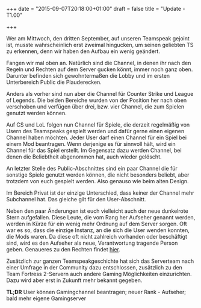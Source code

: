 +++
date = "2015-09-07T20:18:00+01:00"
draft = false
title = "Update - T1.00"

+++
<p>Wer am Mittwoch, den dritten September, auf unseren Teamspeak gejoint ist, musste wahrscheinlich erst zweimal hingucken, um seinen geliebten TS zu erkennen, denn wir haben den Aufbau ein wenig ge&auml;ndert.</p>
<p>Fangen wir mal oben an. Nat&uuml;rlich sind die Channel, in denen ihr nach den Regeln und Rechten auf dem Server gucken k&ouml;nnt, immer noch ganz oben. Darunter befinden sich gewohnterma&szlig;en die Lobby und im ersten Unterbereich Public die Plauderecken.</p>
<p>Anders als vorher sind nun aber die Channel f&uuml;r Counter Strike und League of Legends. Die beiden Bereiche wurden von der Position her nach oben verschoben und verf&uuml;gen &uuml;ber drei, bzw. vier Channel, die zum Spielen genutzt werden k&ouml;nnen.</p>
<p>Auf CS und LoL folgen nun Channel f&uuml;r Spiele, die derzeit regelm&auml;&szlig;ig von Usern des Teamspeaks gespielt werden und daf&uuml;r gerne einen eigenen Channel haben m&ouml;chten. Jeder User darf einen Channel f&uuml;r ein Spiel bei einem Mod beantragen. Wenn derjenige es f&uuml;r sinnvoll h&auml;lt, wird ein Channel f&uuml;r das Spiel erstellt. Im Gegensatz dazu werden Channel, bei denen die Beliebtheit abgenommen hat, auch wieder gel&ouml;scht.</p>
<p>An letzter Stelle des Public-Abschnittes sind ein paar Channel die f&uuml;r sonstige Spiele genutzt werden k&ouml;nnen, die nicht besonders beliebt, aber trotzdem von euch gespielt werden. Also genauso wie beim alten Design.</p>
<p>Im Bereich Privat ist der einzige Unterschied, dass keiner der Channel mehr Subchannel hat. Das gleiche gilt f&uuml;r den User-Abschnitt.</p>
<p>Neben den paar &Auml;nderungen ist euch vielleicht auch der neue dunkelrote Stern aufgefallen. Diese Leute, die vom Rang her Aufseher genannt werden, werden in K&uuml;rze f&uuml;r ein wenig mehr Ordnung auf dem Server sorgen. Oft war es so, dass die einzige Instanz, an die sich die User wenden konnten, die Mods waren. Da diese oft nicht zahlreich vorhanden oder besch&auml;ftigt sind, wird es den Aufseher als neue, Verantwortung tragende Person geben. Genaueres zu den Rechten findet <a href="http://ts.teamtt.de/ranks.html">hier</a>.</p>
<p>Zus&auml;tzlich zur ganzen Teamspeakgeschichte hat sich das Serverteam nach einer Umfrage in der Community dazu entschlossen, zus&auml;tzlich zu den Team Fortress 2-Servern auch andere Gaming M&ouml;glichkeiten einzurichten. Dazu wird aber erst in Zukunft mehr bekannt gegeben.</p>
<p><strong>TL;DR</strong>&nbsp;User k&ouml;nnen Gamingchannel beantragen; neuer Rank - Aufseher; bald mehr eigene Gamingserver</p>
